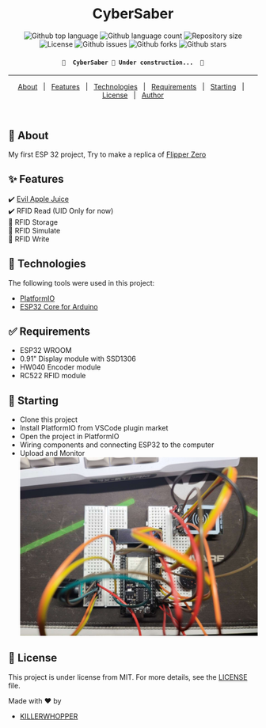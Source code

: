<!-- <div align="center" id="top"> 
  <img src="./.github/app.gif" alt="CyberSaber" />

  &#xa0; -->

<!-- <a href="https://cybersaber.netlify.app">Demo</a> -->

</div>

<h1 align="center">CyberSaber</h1>

<p align="center">
<img alt="Github top language" src="https://img.shields.io/github/languages/top/KILLERWHOPPER/cybersaber?color=56BEB8">
<img alt="Github language count" src="https://img.shields.io/github/languages/count/KILLERWHOPPER/cybersaber?color=56BEB8">
<img alt="Repository size" src="https://img.shields.io/github/repo-size/KILLERWHOPPER/cybersaber?color=56BEB8">
<img alt="License" src="https://img.shields.io/github/license/KILLERWHOPPER/cybersaber?color=56BEB8">
<img alt="Github issues" src="https://img.shields.io/github/issues/KILLERWHOPPER/cybersaber?color=56BEB8">
<img alt="Github forks" src="https://img.shields.io/github/forks/KILLERWHOPPER/cybersaber?color=56BEB8">
<img alt="Github stars" src="https://img.shields.io/github/stars/KILLERWHOPPER/cybersaber?color=56BEB8">

</p>

<h4 align="center"> 
	
	🚧  CyberSaber 🚀 Under construction...  🚧
</h4> 

<hr>
<p align="center">
  <a href="#-about">About</a>   |   
  <a href="#-features">Features</a>   |  
  <a href="#-technologies">Technologies</a>   |  
  <a href="#-requirements">Requirements</a>   |  
  <a href="#-starting">Starting</a>   |  
  <a href="#-license" target="_blank">License</a>   |  
  <a href="https://github.com/KILLERWHOPPER" target="_blank">Author</a>
</p>

<br>

## 🎯 About

My first ESP 32 project, Try to make a replica of [Flipper Zero](https://flipperzero.one/)

## ✨ Features

✔️ [Evil Apple Juice](https://github.com/ckcr4lyf/EvilAppleJuice-ESP32) \
✔️ RFID Read (UID Only for now)\
🚧 RFID Storage \
🚧 RFID Simulate \
🚧 RFID Write

## 🚀 Technologies

The following tools were used in this project:

- [PlatformIO](https://github.com/platformio?utm_source=platformio&utm_medium=piohome)
- [ESP32 Core for Arduino](https://github.com/espressif/arduino-esp32)

## ✅ Requirements

- ESP32 WROOM
- 0.91" Display module with SSD1306
- HW040 Encoder module
- RC522 RFID module

## 🏁 Starting
- Clone this project
- Install PlatformIO from VSCode plugin market
- Open the project in PlatformIO
- Wiring components and connecting ESP32 to the computer
- Upload and Monitor
\
![wiring](image/README/wiring.png)

## 📝 License

This project is under license from MIT. For more details, see the [LICENSE](LICENSE) file.

Made with ❤️ by

- <a href="https://github.com/KILLERWHOPPER" target="_blank">KILLERWHOPPER</a>

&#xa0;
